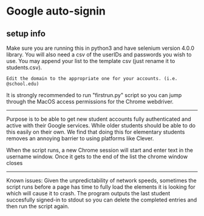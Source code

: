 # Google auto-signin

## setup info

Make sure you are running this in python3 and have selenium version 4.0.0 library. You will also need a csv of the userIDs and passwords you wish to use. You may append your list to the template csv (just rename it to students.csv).

    Edit the domain to the appropriate one for your accounts. (i.e. @school.edu)

It is strongly recommended to run "firstrun.py" script so you can jump through the MacOS access permissions for the Chrome webdriver.

___
Purpose is to be able to get new student accounts fully authenticated and active with their Google services. While older students should be able to do this easily on their own. We find that doing this for elementary students removes an annoying barrier to using platforms like Clever.

When the script runs, a new Chrome session will start and enter text in the username window. Once it gets to the end of the list the chrome window closes

___
Known issues:
Given the unpredictability of network speeds, sometimes the script runs before a page has time to fully load the elements it is looking for which will cause it to crash.
The program outputs the last student succesfully signed-in to stdout so you can delete the completed entries and then run the script again.

